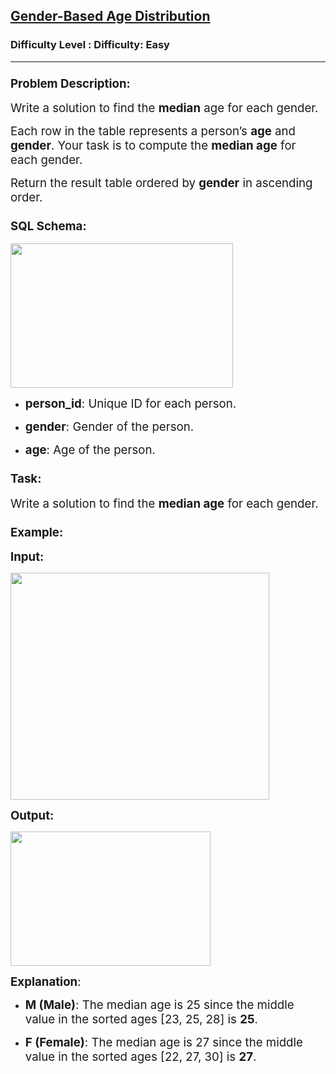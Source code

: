 <h2><a href="https://www.geeksforgeeks.org/problems/gender-based-age-distribution/1">Gender-Based Age Distribution</a></h2><h3>Difficulty Level : Difficulty: Easy</h3><hr><div class="problems_problem_content__Xm_eO"><h3 class="" data-start="2056" data-end="2080"><span style="font-size: 14pt;">Problem Description:</span></h3>
<p class="" data-start="2082" data-end="2142"><span style="font-size: 14pt;">Write a solution to find the <strong data-start="2111" data-end="2121">median</strong> age for each gender.</span></p>
<p class="" data-start="2144" data-end="2271"><span style="font-size: 14pt;">Each row in the table represents a person’s <strong data-start="2188" data-end="2195">age</strong> and <strong data-start="2200" data-end="2210">gender</strong>. Your task is to compute the <strong data-start="2240" data-end="2254">median age</strong> for each gender.</span></p>
<p class="" data-start="2273" data-end="2338"><span style="font-size: 14pt;">Return the result table ordered by <strong data-start="2308" data-end="2318">gender</strong> in ascending order.</span></p>
<h3 class="" data-start="2340" data-end="2355"><span style="font-size: 14pt;">SQL Schema:</span></h3>
<p><span style="font-size: 14pt;"><img src="https://media.geeksforgeeks.org/img-practice/prod/addEditProblem/problem_desc/Web/Other/blobid0_1747032105.png" width="356" height="231"></span></p>
<ul data-start="2572" data-end="2681">
<li class="" data-start="2572" data-end="2615"><span style="font-size: 14pt;"> </span>
<p class="" data-start="2574" data-end="2615"><span style="font-size: 14pt;"><strong data-start="2574" data-end="2587">person_id</strong>: Unique ID for each person.</span></p>
<span style="font-size: 14pt;"> </span></li>
<li class="" data-start="2616" data-end="2651"><span style="font-size: 14pt;"> </span>
<p class="" data-start="2618" data-end="2651"><span style="font-size: 14pt;"><strong data-start="2618" data-end="2628">gender</strong>: Gender of the person.</span></p>
<span style="font-size: 14pt;"> </span></li>
<li class="" data-start="2652" data-end="2681"><span style="font-size: 14pt;"> </span>
<p class="" data-start="2654" data-end="2681"><span style="font-size: 14pt;"><strong data-start="2654" data-end="2661">age</strong>: Age of the person.</span></p>
<span style="font-size: 14pt;"> </span></li>
</ul>
<h3 class="" data-start="2683" data-end="2692"><span style="font-size: 14pt;">Task:</span></h3>
<p class="" data-start="2694" data-end="2754"><span style="font-size: 14pt;">Write a solution to find the <strong data-start="2723" data-end="2737">median age</strong> for each gender.</span></p>
<h3 class="" data-start="2756" data-end="2768"><span style="font-size: 14pt;">Example:</span></h3>
<p class="" data-start="2770" data-end="2780"><span style="font-size: 14pt;"><strong data-start="2770" data-end="2780">Input:</strong></span></p>
<p class="" data-start="2770" data-end="2780"><span style="font-size: 14pt;"><strong data-start="2770" data-end="2780"><img src="https://media.geeksforgeeks.org/img-practice/prod/addEditProblem/problem_desc/Web/Other/blobid1_1747032116.png" width="414" height="363"></strong></span></p>
<p class="" data-start="2770" data-end="2780"><strong style="font-size: 14pt;" data-start="3094" data-end="3105">Output:</strong></p>
<p class="" data-start="2770" data-end="2780"><strong style="font-size: 14pt;" data-start="3094" data-end="3105"><img src="https://media.geeksforgeeks.org/img-practice/prod/addEditProblem/895039/Web/Other/blobid5_1747032524.png" width="320" height="215"></strong></p>
<p class="" data-start="3257" data-end="3273"><span style="font-size: 14pt;"><strong data-start="3257" data-end="3272">Explanation</strong>:</span></p>
<p><span style="font-size: 14pt;"> </span></p>
<ul data-start="3274" data-end="3477">
<li class="" data-start="3274" data-end="3374"><span style="font-size: 14pt;"> </span>
<p class="" data-start="3276" data-end="3374"><span style="font-size: 14pt;"><strong data-start="3276" data-end="3288">M (Male)</strong>: The median age is 25 since the middle value in the sorted ages [23, 25, 28]&nbsp;is <strong>25</strong>.</span></p>
<span style="font-size: 14pt;"> </span></li>
<li class="" data-start="3375" data-end="3477"><span style="font-size: 14pt;"> </span>
<p class="" data-start="3377" data-end="3477"><span style="font-size: 14pt;"><strong data-start="3377" data-end="3391">F (Female)</strong>: The median age is 27 since the middle value in the sorted ages [22, 27, 30] is <strong>27</strong>.</span></p>
</li>
</ul></div>